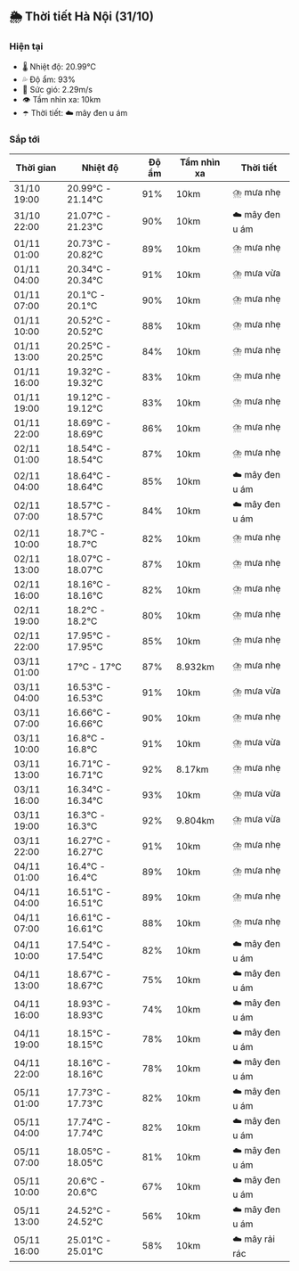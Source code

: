 ## 🌦️ Thời tiết Hà Nội (31/10)

### Hiện tại

- 🌡️ Nhiệt độ: 20.99℃
- 💦 Độ ẩm: 93%
- 💨 Sức gió: 2.29m/s
- 👁️ Tầm nhìn xa: 10km
- ☂️ Thời tiết: ☁️ mây đen u ám

### Sắp tới

| Thời gian | Nhiệt độ | Độ ẩm | Tầm nhìn xa | Thời tiết |
| --- | --- | --- | --- | --- |
| 31/10 19:00 | 20.99℃ - 21.14℃ | 91% | 10km | ⛈️ mưa nhẹ |
| 31/10 22:00 | 21.07℃ - 21.23℃ | 90% | 10km | ☁️ mây đen u ám |
| 01/11 01:00 | 20.73℃ - 20.82℃ | 89% | 10km | ⛈️ mưa nhẹ |
| 01/11 04:00 | 20.34℃ - 20.34℃ | 91% | 10km | ⛈️ mưa vừa |
| 01/11 07:00 | 20.1℃ - 20.1℃ | 90% | 10km | ⛈️ mưa nhẹ |
| 01/11 10:00 | 20.52℃ - 20.52℃ | 88% | 10km | ⛈️ mưa nhẹ |
| 01/11 13:00 | 20.25℃ - 20.25℃ | 84% | 10km | ⛈️ mưa nhẹ |
| 01/11 16:00 | 19.32℃ - 19.32℃ | 83% | 10km | ⛈️ mưa nhẹ |
| 01/11 19:00 | 19.12℃ - 19.12℃ | 83% | 10km | ⛈️ mưa nhẹ |
| 01/11 22:00 | 18.69℃ - 18.69℃ | 86% | 10km | ⛈️ mưa nhẹ |
| 02/11 01:00 | 18.54℃ - 18.54℃ | 87% | 10km | ⛈️ mưa nhẹ |
| 02/11 04:00 | 18.64℃ - 18.64℃ | 85% | 10km | ☁️ mây đen u ám |
| 02/11 07:00 | 18.57℃ - 18.57℃ | 84% | 10km | ☁️ mây đen u ám |
| 02/11 10:00 | 18.7℃ - 18.7℃ | 82% | 10km | ⛈️ mưa nhẹ |
| 02/11 13:00 | 18.07℃ - 18.07℃ | 87% | 10km | ⛈️ mưa nhẹ |
| 02/11 16:00 | 18.16℃ - 18.16℃ | 82% | 10km | ⛈️ mưa nhẹ |
| 02/11 19:00 | 18.2℃ - 18.2℃ | 80% | 10km | ⛈️ mưa nhẹ |
| 02/11 22:00 | 17.95℃ - 17.95℃ | 85% | 10km | ⛈️ mưa nhẹ |
| 03/11 01:00 | 17℃ - 17℃ | 87% | 8.932km | ⛈️ mưa nhẹ |
| 03/11 04:00 | 16.53℃ - 16.53℃ | 91% | 10km | ⛈️ mưa vừa |
| 03/11 07:00 | 16.66℃ - 16.66℃ | 90% | 10km | ⛈️ mưa nhẹ |
| 03/11 10:00 | 16.8℃ - 16.8℃ | 91% | 10km | ⛈️ mưa vừa |
| 03/11 13:00 | 16.71℃ - 16.71℃ | 92% | 8.17km | ⛈️ mưa nhẹ |
| 03/11 16:00 | 16.34℃ - 16.34℃ | 93% | 10km | ⛈️ mưa vừa |
| 03/11 19:00 | 16.3℃ - 16.3℃ | 92% | 9.804km | ⛈️ mưa vừa |
| 03/11 22:00 | 16.27℃ - 16.27℃ | 91% | 10km | ⛈️ mưa nhẹ |
| 04/11 01:00 | 16.4℃ - 16.4℃ | 89% | 10km | ⛈️ mưa nhẹ |
| 04/11 04:00 | 16.51℃ - 16.51℃ | 89% | 10km | ⛈️ mưa nhẹ |
| 04/11 07:00 | 16.61℃ - 16.61℃ | 88% | 10km | ⛈️ mưa nhẹ |
| 04/11 10:00 | 17.54℃ - 17.54℃ | 82% | 10km | ☁️ mây đen u ám |
| 04/11 13:00 | 18.67℃ - 18.67℃ | 75% | 10km | ☁️ mây đen u ám |
| 04/11 16:00 | 18.93℃ - 18.93℃ | 74% | 10km | ☁️ mây đen u ám |
| 04/11 19:00 | 18.15℃ - 18.15℃ | 78% | 10km | ☁️ mây đen u ám |
| 04/11 22:00 | 18.16℃ - 18.16℃ | 78% | 10km | ☁️ mây đen u ám |
| 05/11 01:00 | 17.73℃ - 17.73℃ | 82% | 10km | ☁️ mây đen u ám |
| 05/11 04:00 | 17.74℃ - 17.74℃ | 82% | 10km | ☁️ mây đen u ám |
| 05/11 07:00 | 18.05℃ - 18.05℃ | 81% | 10km | ☁️ mây đen u ám |
| 05/11 10:00 | 20.6℃ - 20.6℃ | 67% | 10km | ☁️ mây đen u ám |
| 05/11 13:00 | 24.52℃ - 24.52℃ | 56% | 10km | ☁️ mây đen u ám |
| 05/11 16:00 | 25.01℃ - 25.01℃ | 58% | 10km | ☁️ mây rải rác |
